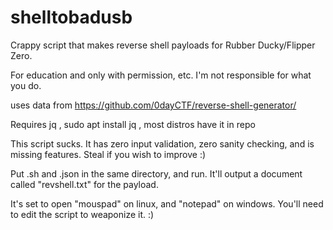 # shelltobadusb

Crappy script that makes reverse shell payloads for Rubber Ducky/Flipper Zero.

For education and only with permission, etc. I'm not responsible for what you do.

uses data from https://github.com/0dayCTF/reverse-shell-generator/

Requires jq , sudo apt install jq , most distros have it in repo

This script sucks. It has zero input validation, zero sanity checking, and is missing features. Steal if you wish to improve :)

Put .sh and .json in the same directory, and run. It'll output a document called "revshell.txt" for the payload. 

It's set to open "mouspad" on linux, and "notepad" on windows. You'll need to edit the script to weaponize it. :)
